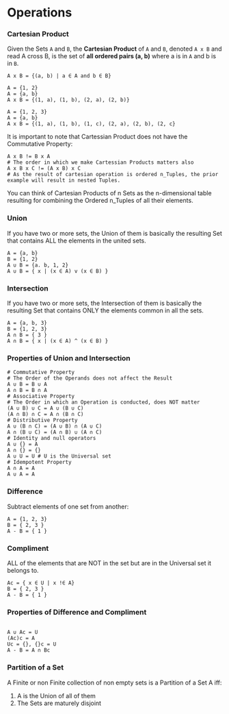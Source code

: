 # Operations

### Cartesian Product
Given the Sets `A` and `B`, the **Cartesian Product** of `A` and `B`, denoted `A x B` and read A cross B, is the set of **all ordered pairs (a, b)** where a is in `A` and b is in `B`.
```
A x B = {(a, b) | a ∈ A and b ∈ B}
```
```
A = {1, 2}
A = {a, b}
A x B = {(1, a), (1, b), (2, a), (2, b)}

A = {1, 2, 3}
A = {a, b}
A x B = {(1, a), (1, b), (1, c), (2, a), (2, b), (2, c}
```
It is important to note that Cartessian Product does not have the Commutative Property:
```
A x B != B x A
# The order in which we make Cartessian Products matters also
A x B x C != (A x B) x C
# As the result of cartesian operation is ordered n_Tuples, the prior example will result in nested Tuples.
```
You can think of Cartesian Products of n Sets as the n-dimensional table resulting for combining the Ordered n_Tuples of all their elements.

### Union
If you have two or more sets, the Union of them is basically the resulting Set that contains ALL the elements in the united sets.
```
A = {a, b}
B = {1, 2}
A ∪ B = {a. b, 1, 2}
A ∪ B = { x | (x ∈ A) v (x ∈ B) }
```

### Intersection
If you have two or more sets, the Intersection of them is basically the resulting Set that contains ONLY the elements common in all the sets.
```
A = {a, b, 3}
B = {1, 2, 3}
A ∩ B = { 3 }
A ∩ B = { x | (x ∈ A) ^ (x ∈ B) }
```

### Properties of Union and Intersection
```
# Commutative Property
# The Order of the Operands does not affect the Result
A ∪ B = B ∪ A
A ∩ B = B ∩ A
# Associative Property
# The Order in which an Operation is conducted, does NOT matter
(A ∪ B) ∪ C = A ∪ (B ∪ C)
(A ∩ B) ∩ C = A ∩ (B ∩ C)
# Distributive Property
A ∪ (B ∩ C) = (A ∪ B) ∩ (A ∪ C)
A ∩ (B ∪ C) = (A ∩ B) ∪ (A ∩ C)
# Identity and null operators
A ∪ {} = A
A ∩ {} = {}
A ∪ U = U # U is the Universal set
# Idempotent Property
A ∩ A = A
A ∪ A = A
```

### Difference
Subtract elements of one set from another:
```
A = {1, 2, 3}
B = { 2, 3 }
A - B = { 1 }
```

### Compliment
ALL of the elements that are NOT in the set but are in the Universal set it belongs to.
```
Ac = { x ∈ U | x !∈ A}
B = { 2, 3 }
A - B = { 1 }
```

### Properties of Difference and Compliment
```

A ∪ Ac = U
(Ac)c = A
Uc = {}, {}c = U
A - B = A ∩ Bc
```

### Partition of a Set
A Finite or non Finite collection of non empty sets is a Partition of a Set A iff:
1. A is the Union of all of them
1. The Sets are maturely disjoint